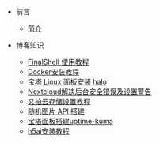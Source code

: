 - 前言
    - [简介](zh-cn/README.md)
    
- 博客知识
    - [FinalShell 使用教程](zh-cn/articles/Knowledge/FinalShell-tutorial.md)
    - [Docker安装教程](zh-cn/articles/Knowledge/docker-install.md)
    - [宝塔 Linux 面板安装 halo](zh-cn/articles/Knowledge/bt-halo-linux.md)
    - [Nextcloud解决后台安全错误及设置警告](zh-cn/articles/Knowledge/bt-nextcloud.md)
    - [又拍云存储设置教程](zh-cn/articles/Knowledge/upyun.md)
    - [随机图片 API 搭建](zh-cn/articles/Knowledge/api.md)
    - [宝塔面板搭建uptime-kuma](zh-cn/articles/Knowledge/uptime-kuma.md)
    - [h5ai安装教程](zh-cn/articles/Knowledge/bt-h5ai.md)
